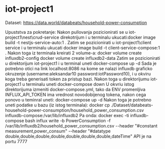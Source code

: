 # iot-project1

Dataset:
https://data.world/databeats/household-power-consumption

Upuststva za pokretanje:
Nakon pullovanja pozicionirati se u iot-project1\nest\crud-service direkotrijum i u terminalu ukucati:docker image build -t nestjs-service-auto:1 .
Zatim se pozicionirati u iot-project1\client service i u terminalu ukucati docker image build -t client-service-compose:1 .
Nakon toga iz terminala kreirati 2 volume-a:
docker volume create influxdb2-config
docker volume create influxdb2-data
Zatim se pozicionirati u direktorijum iot-project1 i u terminal uneti docker-compose up -d
Sada je potrebno otici na link localhost:8086 na kome se nalazi influxdb graficko okruzenje (username:aleksandar10 password:iotPassword10), i u okviru koga treba generisati token za pristup bazi.
Nakon toga u direktorijumu iot-project1 u terminalu uneti docker-compose down
U okvriu istog direktorijuma izmeniti docker-compose.yml, tako da ENV promenljiva INFLUX_API_TOKEN ima vrednost novodobijenog tokena, nakon cega ponovo u teminral uneti: docker-compose up -d 
Nakon toga je potrebno uneti podatke u bazu (iz istog terminala):
docker cp ./Dataset/databeats-household-power-consumption/household_power_consumption.csv influxdb-compose:/var/lib/influxdb2
Pa onda:
docker exec -ti influxdb-compose bash
influx write -b PowerConsumption -f /var/lib/influxdb2/household_power_consumption.csv --header "#constant measurement,power_consum" --header "#datatype double,double,double,double,double,double,double,dateTime"
API je na portu 7777
